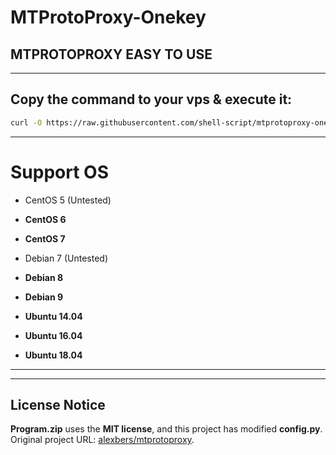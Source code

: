 # MTProtoProxy-Onekey
## MTPROTOPROXY EASY TO USE
- - -
## Copy the command to your vps & execute it:
```bash
curl -O https://raw.githubusercontent.com/shell-script/mtprotoproxy-onekey/master/mtprotoproxy-go.sh && bash mtprotoproxy-go.sh
```
- - -
# Support OS
+ CentOS 5 (Untested) <br>
+ **CentOS 6** <br>
+ **CentOS 7** <br>

+ Debian 7 (Untested) <br>
+ **Debian 8** <br>
+ **Debian 9** <br>

+ **Ubuntu 14.04** <br>
+ **Ubuntu 16.04** <br>
+ **Ubuntu 18.04** <br>
- - -
- - -
## License Notice
**Program.zip** uses the **MIT license**, and this project has modified **config.py**.<br>
Original project URL: [alexbers/mtprotoproxy](https://github.com/alexbers/mtprotoproxy).
